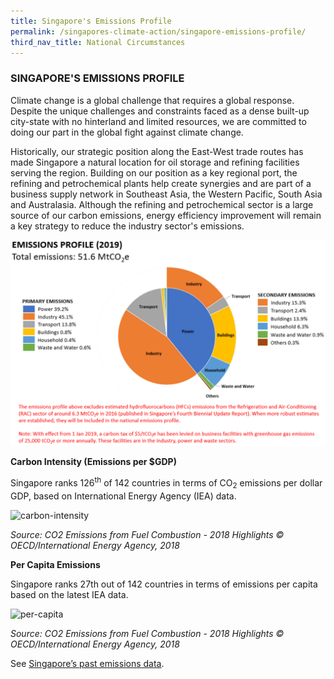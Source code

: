 ```yaml
---
title: Singapore's Emissions Profile
permalink: /singapores-climate-action/singapore-emissions-profile/
third_nav_title: National Circumstances
---
```

### SINGAPORE'S EMISSIONS PROFILE

Climate change is a global challenge that requires a global response. Despite the unique challenges and constraints faced as a dense built-up city-state with no hinterland and limited resources, we are committed to doing our part in the global fight against climate change.

Historically, our strategic position along the East-West trade routes has made Singapore a natural location for oil storage and refining facilities serving the region. Building on our position as a key regional port, the refining and petrochemical plants help create synergies and are part of a business supply network in Southeast Asia, the Western Pacific, South Asia and Australasia. Although the refining and petrochemical sector is a large source of our carbon emissions, energy efficiency improvement will remain a key strategy to reduce the industry sector's emissions.

![Alt text for image on Isomer site](/images/emissionsprofile2019.png)

**Carbon Intensity (Emissions per $GDP)**

Singapore ranks 126<sup>th</sup> of 142 countries in terms of CO<sub>2</sub> emissions per dollar GDP, based on International Energy Agency (IEA) data.

![carbon-intensity](/images/carbon-intensity.png "carbon-intensity")

*Source: CO2 Emissions from Fuel Combustion - 2018 Highlights © OECD/International Energy Agency, 2018*

**Per Capita Emissions**

Singapore ranks 27th out of 142 countries in terms of emissions per capita based on the latest IEA data.

![per-capita](/images/per-capita.png "per-capita")

*Source: CO2 Emissions from Fuel Combustion - 2018 Highlights © OECD/International Energy Agency, 2018*

See [Singapore’s past emissions data](https://file.go.gov.sg/2018emissionsprofile.jpg).